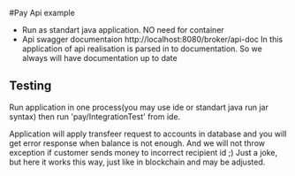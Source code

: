 #Pay Api example

* Run as standart java application. NO need for container
* Api swagger documentaion http://localhost:8080/broker/api-doc
In this application of api realisation is parsed in to documentation. So we always will have documentation up to date


## Testing
Run application in one process(you may use ide or standart java run jar syntax) then run 'pay/IntegrationTest' from ide.

Application will apply transfeer request to accounts in database and you will get error response when balance is not enough.
And we will not throw exception if customer sends money to incorrect recipient id ;) Just a joke, but here it works this way, just like in blockchain and may be adjusted.
